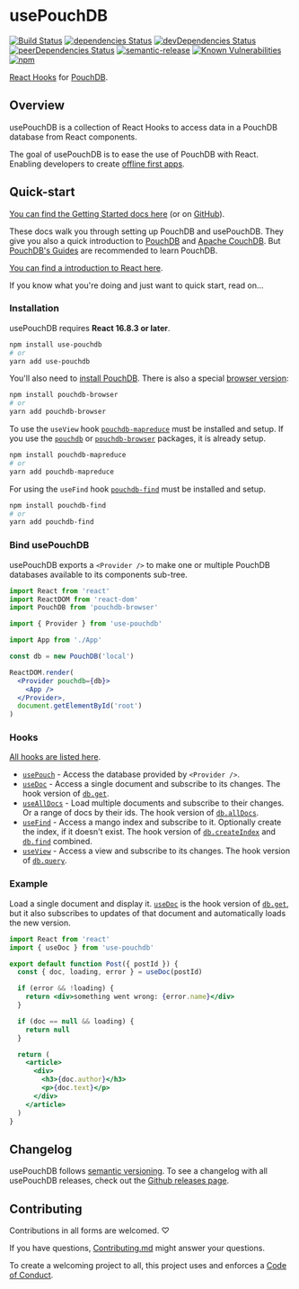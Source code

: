 # usePouchDB

[![Build Status](https://travis-ci.com/Terreii/use-pouchdb.svg?branch=latest)](https://travis-ci.com/Terreii/use-pouchdb)
[![dependencies Status](https://david-dm.org/Terreii/use-pouchdb/status.svg)](https://david-dm.org/Terreii/use-pouchdb)
[![devDependencies Status](https://david-dm.org/Terreii/use-pouchdb/dev-status.svg)](https://david-dm.org/Terreii/use-pouchdb?type=dev)
[![peerDependencies Status](https://david-dm.org/Terreii/use-pouchdb/peer-status.svg)](https://david-dm.org/Terreii/use-pouchdb?type=peer)
[![semantic-release](https://img.shields.io/badge/%20%20%F0%9F%93%A6%F0%9F%9A%80-semantic--release-e10079.svg)](https://github.com/semantic-release/semantic-release)
[![Known Vulnerabilities](https://snyk.io/test/github/Terreii/use-pouchdb/badge.svg?targetFile=package.json)](https://snyk.io/test/github/Terreii/use-pouchdb?targetFile=package.json)
[![npm](https://img.shields.io/npm/v/use-pouchdb)](https://www.npmjs.com/package/use-pouchdb)

[React Hooks](https://reactjs.org/) for [PouchDB](https://pouchdb.com/).

## Overview

usePouchDB is a collection of React Hooks to access data in a PouchDB database from React components.

The goal of usePouchDB is to ease the use of PouchDB with React. Enabling developers to create
[offline first apps](http://hood.ie/blog/say-hello-to-offline-first.html).

## Quick-start

[You can find the Getting Started docs here](https://christopher-astfalk.de/use-pouchdb) (or on [GitHub](./docs/)).

These docs walk you through setting up PouchDB and usePouchDB. They give you also a quick
introduction to [PouchDB](https://pouchdb.com/) and [Apache CouchDB](https://couchdb.apache.org/).
But [PouchDB's Guides](https://pouchdb.com/guides/) are recommended to learn PouchDB.

[You can find a introduction to React here](https://reactjs.org/tutorial/tutorial.html).

If you know what you're doing and
just want to quick start, read on...

### Installation

usePouchDB requires **React 16.8.3 or later**.

```sh
npm install use-pouchdb
# or
yarn add use-pouchdb
```

You'll also need to [install PouchDB](https://pouchdb.com/guides/setup-pouchdb.html 'PouchDBs installation guide').
There is also a special [browser version](https://www.npmjs.com/package/pouchdb-browser):

```sh
npm install pouchdb-browser
# or
yarn add pouchdb-browser
```

To use the `useView` hook [`pouchdb-mapreduce`](https://www.npmjs.com/package/pouchdb-mapreduce)
must be installed and setup. If you use the [`pouchdb`](https://www.npmjs.com/package/pouchdb) or
[`pouchdb-browser`](https://www.npmjs.com/package/pouchdb-browser) packages, it is already setup.

```sh
npm install pouchdb-mapreduce
# or
yarn add pouchdb-mapreduce
```

For using the `useFind` hook [`pouchdb-find`](https://www.npmjs.com/package/pouchdb-find)
must be installed and setup.

```sh
npm install pouchdb-find
# or
yarn add pouchdb-find
```

### Bind usePouchDB

usePouchDB exports a `<Provider />` to make one or multiple PouchDB databases available to its
components sub-tree.

```jsx
import React from 'react'
import ReactDOM from 'react-dom'
import PouchDB from 'pouchdb-browser'

import { Provider } from 'use-pouchdb'

import App from './App'

const db = new PouchDB('local')

ReactDOM.render(
  <Provider pouchdb={db}>
    <App />
  </Provider>,
  document.getElementById('root')
)
```

### Hooks

[All hooks are listed here](https://christopher-astfalk.de/use-pouchdb/docs/introduction/quick_start).

- [`usePouch`](https://christopher-astfalk.de/use-pouchdb/docs/api/use-pouch) - Access the database
  provided by `<Provider />`.
- [`useDoc`](https://christopher-astfalk.de/use-pouchdb/docs/api/use-doc) - Access a single document
  and subscribe to its changes. The hook version of [`db.get`](https://pouchdb.com/api.html#fetch_document).
- [`useAllDocs`](https://christopher-astfalk.de/use-pouchdb/docs/api/use-all-docs) - Load multiple documents
  and subscribe to their changes. Or a range of docs by their ids. The hook version of
  [`db.allDocs`](https://pouchdb.com/api.html#batch_fetch).
- [`useFind`](https://christopher-astfalk.de/use-pouchdb/docs/api/use-find) - Access a mango index and
  subscribe to it. Optionally create the index, if it doesn't exist. The hook version of
  [`db.createIndex`](https://pouchdb.com/api.html#create_index) and
  [`db.find`](https://pouchdb.com/api.html#query_index) combined.
- [`useView`](https://christopher-astfalk.de/use-pouchdb/docs/api/use-view) - Access a view and subscribe
  to its changes. The hook version of [`db.query`](https://pouchdb.com/api.html#query_database).

### Example

Load a single document and display it. [`useDoc`](https://christopher-astfalk.de/use-pouchdb/docs/api/use-doc)
is the hook version of [`db.get`](https://pouchdb.com/api.html#fetch_document), but it also
subscribes to updates of that document and automatically loads the new version.

```jsx
import React from 'react'
import { useDoc } from 'use-pouchdb'

export default function Post({ postId }) {
  const { doc, loading, error } = useDoc(postId)

  if (error && !loading) {
    return <div>something went wrong: {error.name}</div>
  }

  if (doc == null && loading) {
    return null
  }

  return (
    <article>
      <div>
        <h3>{doc.author}</h3>
        <p>{doc.text}</p>
      </div>
    </article>
  )
}
```

## Changelog

usePouchDB follows [semantic versioning](https://semver.org/). To see a changelog with all
usePouchDB releases, check out the
[Github releases page](https://github.com/Terreii/use-pouchdb/releases).

## Contributing

Contributions in all forms are welcomed. ♡

If you have questions, [Contributing.md](https://github.com/Terreii/use-pouchdb/blob/latest/CONTRIBUTING.md) might answer your questions.

To create a welcoming project to all, this project uses and enforces a
[Code of Conduct](https://github.com/Terreii/use-pouchdb/blob/latest/CODE_OF_CONDUCT.md).
